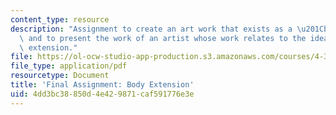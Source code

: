 ```yaml
---
content_type: resource
description: "Assignment to create an art work that exists as a \u201Cbody extension\"\
  \ and to present the work of an artist whose work relates to the idea of a body\
  \ extension."
file: https://ol-ocw-studio-app-production.s3.amazonaws.com/courses/4-302-bsad-foundations-in-the-visual-arts-fall-2003/4dd3bc38850d4e429871caf591776e3e_3_body_extension.pdf
file_type: application/pdf
resourcetype: Document
title: 'Final Assignment: Body Extension'
uid: 4dd3bc38-850d-4e42-9871-caf591776e3e
---
```


